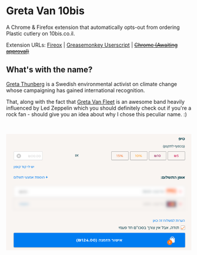 # Greta Van 10bis
A Chrome & Firefox extension that automatically opts-out from ordering Plastic cutlery on 10bis.co.il.

Extension URLs:
[Fireox](https://addons.mozilla.org/en-US/firefox/addon/greta-van-10bis)
|
[Greasemonkey Userscript](https://github.com/tkore/Greta-Van-10bis/raw/master/Greta-Van-10bis.user.js)
|
<s>[Chrome (Awaiting approval)]()</s>

## What's with the name?
[Greta Thunberg](https://en.wikipedia.org/wiki/Greta_Thunberg) is a Swedish environmental activist on climate change whose campaigning has gained international recognition.

That, along with the fact that [Greta Van Fleet](https://en.wikipedia.org/wiki/Greta_Van_Fleet) is an awesome band heavily influenced by Led Zeppelin which you should definitely check out if you're a rock fan - should give you an idea about why I chose this peculiar name. :)

<br>

<p align="center">
  <img src="./screenshot.png">
</p>
